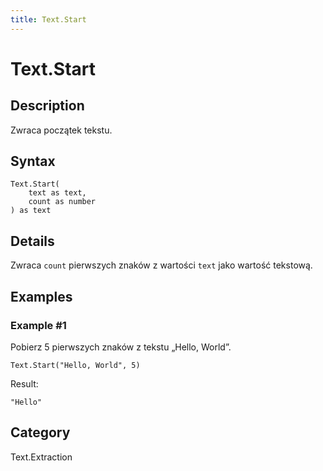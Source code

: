 ```yaml
---
title: Text.Start
---
```


# Text.Start


## Description

Zwraca początek tekstu.


## Syntax

```powerquery
Text.Start(
    text as text,
    count as number
) as text
```


## Details

Zwraca <code>count</code> pierwszych znaków z wartości <code>text</code> jako wartość tekstową.


## Examples

### Example #1 
Pobierz 5 pierwszych znaków z tekstu „Hello, World”.
```powerquery
Text.Start("Hello, World", 5)
```

Result: 
```powerquery
"Hello"
```




## Category
Text.Extraction

